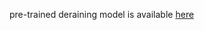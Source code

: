 pre-trained deraining model is available [here](https://drive.google.com/file/d/1O3WEJbcat7eTY6doXWeorAbQ1l_WmMnM/view?usp=sharing)